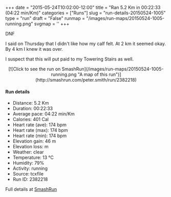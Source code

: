 +++
date = "2015-05-24T10:02:00-12:00"
title = "Ran 5.2 Km in 00:22:33 (04:22 min/Km)"
categories = ["Runs"]
slug = "run-details-20150524-1005"
type = "run"
draft = "False"
runmap = "/images/run-maps/20150524-1005-running.png"
svgmap = '<polyline points="73 14, 71 4, 71 0, 78 0, 85 5, 91 30, 72 32, 71 32, 73 54, 69 57, 69 64, 69 68, 52 69, 54 79, 52 94, 50 100, 8 94, 8 77, 15 77, 13 96, 46 100, 50 98">'
+++

DNF

I said on Thursday that I didn't like how my calf felt. At 2 km it seemed okay. By 4 km I knew it was over. 

I suspect that this will put paid to my Towering Stairs as well. 



<!--more-->

<center>
[![Click to see the run on SmashRun](/images/run-maps/20150524-1005-running.png "A map of this run")](http://smashrun.com/peter.smith/run/2382218)
</center>

#### Run details

* Distance: 5.2 Km
* Duration: 00:22:33
* Average pace: 04:22 min/Km
* Calories: 401 Cal
* Heart rate (ave): 174 bpm
* Heart rate (max): 174 bpm
* Heart rate (min): 174 bpm
* Elevation gain: 46 m
* Elevation loss:  m
* Weather: clear
* Temperature: 13 &deg;C
* Humidity: 79%
* Activity: running
* Source: tcxfile
* Run ID: 2382218

Full details at [SmashRun](http://smashrun.com/peter.smith/run/2382218)